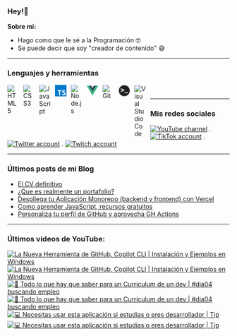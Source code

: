 ### Hey!👋
**Sobre mí:**
- Hago como que le sé a la Programación 🤓 
- Se puede decir que soy "creador de contenido" 😅

---
### Lenguajes y herramientas

<img align="left" alt="HTML5" width="26px" src="https://cdn.jsdelivr.net/gh/devicons/devicon/icons/html5/html5-original.svg" style="padding-right:10px;" />
<img align="left" alt="CSS3" width="26px" src="https://cdn.jsdelivr.net/gh/devicons/devicon/icons/css3/css3-original.svg" style="padding-right:10px;" />
<img align="left" alt="JavaScript" width="26px" src="https://cdn.jsdelivr.net/gh/devicons/devicon/icons/javascript/javascript-original.svg" style="padding-right:10px;" />
<img align="left" alt="Typescript" width="26px" src="https://raw.githubusercontent.com/github/explore/80688e429a7d4ef2fca1e82350fe8e3517d3494d/topics/typescript/typescript.png" style="padding-right:10px;" />
<img align="left" alt="Node.js" width="26px" src="https://cdn.jsdelivr.net/gh/devicons/devicon/icons/nodejs/nodejs-original.svg" style="padding-right:10px;" />
<img align="left" alt="Vue" width="26px" src="https://raw.githubusercontent.com/github/explore/80688e429a7d4ef2fca1e82350fe8e3517d3494d/topics/vue/vue.png" style="padding-right:10px;" />
<img align="left" alt="Git" width="26px" src="https://cdn.jsdelivr.net/gh/devicons/devicon/icons/git/git-original.svg" style="padding-right:10px;" />
<img align="left" alt="Terminal" width="26px" src="https://raw.githubusercontent.com/github/explore/d92924b1d925bb134e308bd29c9de6c302ed3beb/topics/terminal/terminal.png" style="padding-right:10px;" />
<img align="left" alt="Visual Studio Code" width="26px" src="https://cdn.jsdelivr.net/gh/devicons/devicon/icons/vscode/vscode-original.svg" style="padding-right:10px;" />

<br>

---
### Mis redes sociales

[![YouTube channel](https://img.shields.io/youtube/channel/subscribers/UCKMWXwHYoy920OFEN_BM5VQ?style=social)](https://www.youtube.com/@doneberdev)
 . [![TikTok account](https://img.shields.io/endpoint?logo=TikTok&style=social&url=https%3A%2F%2Fdoneber.dev%2Ftiktok-counter%2F)](https://www.tiktok.com/@doneberdev)
 . [![Twitter account](https://img.shields.io/twitter/follow/doneberdev?label=Followers&style=social)](https://twitter.com/doneberdev)
 . [![Twitch account](https://img.shields.io/twitch/status/doneberdev?style=social)](https://twitch.tv/doneberdev)
 
---
### Últimos posts de mi Blog

<!-- BLOG-POST-LIST:START -->
- [El CV definitivo](https://doneber.dev/blog/el-cv-definitivo/)
- [¿Que es realmente un portafolio?](https://doneber.dev/blog/que-es-realmente-un-portafolio/)
- [Despliega tu Aplicación Monorepo &lpar;backend y frontend&rpar; con Vercel](https://doneber.dev/blog/despliega-tu-aplicaci%C3%B3n-monorepo-backend-y-frontend-con-vercel/)
- [Como aprender JavaScript, recursos gratuitos](https://doneber.dev/blog/como-aprender-javascript-recursos-gratuitos/)
- [Personaliza tu perfil de GitHub y aprovecha GH Actions](https://doneber.dev/blog/personaliza-tu-perfil-de-github-y-aprovecha-gh-actions/)
<!-- BLOG-POST-LIST:END -->
 
---
### Últimos videos de YouTube:

<!-- BEGIN YOUTUBE-CARDS -->
[![La Nueva Herramienta de GitHub, Copilot CLI | Instalación y Ejemplos en Windows](https://ytcards.demolab.com/?id=u-aX4yDkT2A&title=La+Nueva+Herramienta+de+GitHub%2C+Copilot+CLI+%7C+Instalaci%C3%B3n+y+Ejemplos+en+Windows&lang=en&timestamp=1680143409&background_color=%230f0f0f&title_color=%23ffffff&stats_color=%23dedede&width=250&duration=1130 "La Nueva Herramienta de GitHub, Copilot CLI | Instalación y Ejemplos en Windows")](https://www.youtube.com/watch?v=u-aX4yDkT2A#gh-dark-mode-only)[![La Nueva Herramienta de GitHub, Copilot CLI | Instalación y Ejemplos en Windows](https://ytcards.demolab.com/?id=u-aX4yDkT2A&title=La+Nueva+Herramienta+de+GitHub%2C+Copilot+CLI+%7C+Instalaci%C3%B3n+y+Ejemplos+en+Windows&lang=en&timestamp=1680143409&background_color=%230d1117&title_color=%23ffffff&stats_color=%23dedede&width=250&duration=1130 "La Nueva Herramienta de GitHub, Copilot CLI | Instalación y Ejemplos en Windows")](https://www.youtube.com/watch?v=u-aX4yDkT2A#gh-light-mode-only)
[![📄 Todo lo que hay que saber para un Curriculum de un dev | #dia04 buscando empleo](https://ytcards.demolab.com/?id=65l1gcS8Xmo&title=%F0%9F%93%84+Todo+lo+que+hay+que+saber+para+un+Curriculum+de+un+dev+%7C+%23dia04+buscando+empleo&lang=en&timestamp=1679090408&background_color=%230f0f0f&title_color=%23ffffff&stats_color=%23dedede&width=250&duration=1590 "📄 Todo lo que hay que saber para un Curriculum de un dev | #dia04 buscando empleo")](https://www.youtube.com/watch?v=65l1gcS8Xmo#gh-dark-mode-only)[![📄 Todo lo que hay que saber para un Curriculum de un dev | #dia04 buscando empleo](https://ytcards.demolab.com/?id=65l1gcS8Xmo&title=%F0%9F%93%84+Todo+lo+que+hay+que+saber+para+un+Curriculum+de+un+dev+%7C+%23dia04+buscando+empleo&lang=en&timestamp=1679090408&background_color=%230d1117&title_color=%23ffffff&stats_color=%23dedede&width=250&duration=1590 "📄 Todo lo que hay que saber para un Curriculum de un dev | #dia04 buscando empleo")](https://www.youtube.com/watch?v=65l1gcS8Xmo#gh-light-mode-only)
[![💻 Necesitas usar esta aplicación si estudias o eres desarrollador | Tip](https://ytcards.demolab.com/?id=btoG9YUl4_o&title=%F0%9F%92%BB+Necesitas+usar+esta+aplicaci%C3%B3n+si+estudias+o+eres+desarrollador+%7C+Tip&lang=en&timestamp=1678917607&background_color=%230f0f0f&title_color=%23ffffff&stats_color=%23dedede&width=250&duration=853 "💻 Necesitas usar esta aplicación si estudias o eres desarrollador | Tip")](https://www.youtube.com/watch?v=btoG9YUl4_o#gh-dark-mode-only)[![💻 Necesitas usar esta aplicación si estudias o eres desarrollador | Tip](https://ytcards.demolab.com/?id=btoG9YUl4_o&title=%F0%9F%92%BB+Necesitas+usar+esta+aplicaci%C3%B3n+si+estudias+o+eres+desarrollador+%7C+Tip&lang=en&timestamp=1678917607&background_color=%230d1117&title_color=%23ffffff&stats_color=%23dedede&width=250&duration=853 "💻 Necesitas usar esta aplicación si estudias o eres desarrollador | Tip")](https://www.youtube.com/watch?v=btoG9YUl4_o#gh-light-mode-only)
<!-- END YOUTUBE-CARDS -->

